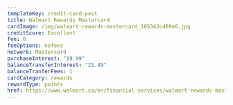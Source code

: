 ```yaml
---
templateKey: credit-card-post
title: Walmart Rewards Mastercard
cardImage: /img/walmart-rewards-mastercard_105342c469e6.jpg
creditScore: Excellent
fee: 0
feeOptions: nofees
network: Mastercard
purchaseInterest: "19.99"
balanceTransferInterest: "21.49"
balanceTranferFees: 1
cardCategory: rewards
rewardType: points
href: https://www.walmart.ca/en/financial-services/walmart-rewards-mastercard
---
```

